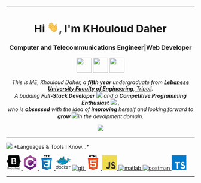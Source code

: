 <hr>
<h1 align="center">Hi <img src="https://raw.githubusercontent.com/ABSphreak/ABSphreak/master/gifs/Hi.gif" width="30px">, I'm KHouloud Daher</h1>
<h3 align="center">Computer and Telecommunications Engineer|Web Developer</h3>
<p align="center">
  <a href="https://www.linkedin.com/in/Khouloud-Daher" alt="Linkedin"><img src="https://cdn-icons-png.flaticon.com/128/1384/1384088.png" height="40" width="40"></a>
  <a href = "mailto: khoulouddaher0@gmail.com"alt="Gmail"><img src="https://cdn-icons-png.flaticon.com/128/561/561127.png" height="40" width="40" /></a>
  <a href="https://github.com/KhouloudDaher/" alt="GitHub"><img src="https://cdn-icons-png.flaticon.com/128/25/25657.png" height="40" width="40"></a>
</p>
</p>
<p align="center">
  <em>
    This is ME, Khouloud Daher, a <b>fifth year</b> undergraduate from <a href="http://www.ulfg.ul.edu.lb/"> <b>Lebanese University Faculty of Engineering</b>, Tripoli</a>. <br>
    A budding <b>Full-Stack Developer</b> <img src="https://github.com/TheDudeThatCode/TheDudeThatCode/blob/master/Assets/Developer.gif" width="30px"> and a <b>Competitive Programming Enthusiast</b>&nbsp;<img src="https://github.com/TheDudeThatCode/TheDudeThatCode/blob/master/Assets/Designer.gif" width="36px">&nbsp,<br>who is <b>obsessed</b>
    with the idea of <b>improving</b> herself and looking forward to 
    <b>grow</b> <img src="https://github.com/TheDudeThatCode/TheDudeThatCode/blob/master/Assets/Rocket.gif" width="18px">in the devolpment domain. 
   
  </em> 
  <br>
 
</p>

<p align="center"> 
  <img src="https://profile-counter.glitch.me/KhouloudDaher/count.svg" />
</p>
<hr>
<img src="https://media.giphy.com/media/ObNTw8Uzwy6KQ/giphy.gif" width="30px">&nbsp;*Languages & Tools I Know...*
<p align="left">
  
<p align="left">
  <a href="https://getbootstrap.com" target="_blank"> <img src="https://raw.githubusercontent.com/devicons/devicon/master/icons/bootstrap/bootstrap-plain-wordmark.svg" alt="bootstrap" width="40" height="40"/> </a>
  <a href="https://www.w3schools.com/cs/" target="_blank"> <img src="https://raw.githubusercontent.com/devicons/devicon/master/icons/csharp/csharp-original.svg" alt="csharp" width="40" height="40"/> </a> 
  <a href="https://www.w3schools.com/css/" target="_blank"> <img src="https://raw.githubusercontent.com/devicons/devicon/master/icons/css3/css3-original-wordmark.svg" alt="css3" width="40" height="40"/> </a> 
  <a href="https://www.docker.com/" target="_blank"> <img src="https://raw.githubusercontent.com/devicons/devicon/master/icons/docker/docker-original-wordmark.svg" alt="docker" width="40" height="40"/></a>
  <a href="https://git-scm.com/" target="_blank"> <img src="https://www.vectorlogo.zone/logos/git-scm/git-scm-icon.svg" alt="git" width="40" height="40"/> </a>
  <a href="https://www.w3.org/html/" target="_blank"> <img src="https://raw.githubusercontent.com/devicons/devicon/master/icons/html5/html5-original-wordmark.svg" alt="html5" width="40" height="40"/> </a>
  <a href="https://developer.mozilla.org/en-US/docs/Web/JavaScript" target="_blank"> <img src="https://raw.githubusercontent.com/devicons/devicon/master/icons/javascript/javascript-original.svg" alt="javascript" width="40" height="40"/> </a> 
  <a href="https://www.mathworks.com/" target="_blank"> <img src="https://icons.iconarchive.com/icons/alecive/flatwoken/128/Apps-Matlab-icon.png" alt="matlab" width="40" height="40"/> </a>
  <a href="https://postman.com" target="_blank"> <img src="https://www.vectorlogo.zone/logos/getpostman/getpostman-icon.svg" alt="postman" width="40" height="40"/> </a> 
  <a href="https://www.typescriptlang.org/" target="_blank"> <img src="https://raw.githubusercontent.com/devicons/devicon/master/icons/typescript/typescript-original.svg" alt="typescript" width="40" height="40"/> </a> 
</p>
  <hr>
  

